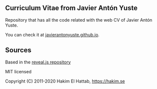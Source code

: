 ## Curriculum Vitae from Javier Antón Yuste

Repository that has all the code related with the web CV of Javier Antón Yuste.

You can check it at [javierantonyuste.github.io](javierantonyuste.github.io).


## Sources

Based in the [reveal.js repository](https://github.com/hakimel/reveal.js/)

MIT licensed

Copyright (C) 2011-2020 Hakim El Hattab, https://hakim.se
